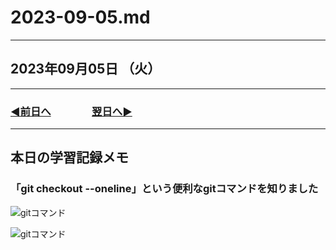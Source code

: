 # 2023-09-05.md

---

## 2023年09月05日 （火）

---

### [◀️前日へ](https://github.com/yuasys/chatty-journal/blob/main/2023/09/2023-09-04.md)&emsp;&emsp;&emsp;&emsp;[翌日へ▶️](https://github.com/yuasys/chatty-journal/blob/main/2023/09/2023-09-06.md)

---

## 本日の学習記録メモ

### 「git checkout --oneline」という便利なgitコマンドを知りました

![gitコマンド](../../images/Monosnap%202023-09-05.md%20—%20chatty-journal%202023-09-05%2009-50-49.png)

![gitコマンド](https://github.com/yuasys/chatty-journal/blob/main/images/Monosnap%202023-09-05.md%20%E2%80%94%20chatty-journal%202023-09-05%2009-50-49.png?raw=true)
